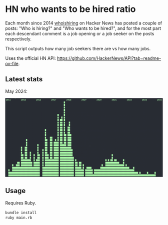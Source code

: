 # HN who wants to be hired ratio

Each month since 2014 [whoishiring] on Hacker News has posted a couple of posts: "Who is hiring?" and "Who wants to be hired?", and for the most part each descendant comment is a job opening or a job seeker on the posts respectively.

This script outputs how many job seekers there are vs how many jobs.

Uses the official HN API: https://github.com/HackerNews/API?tab=readme-ov-file.


## Latest stats

May 2024:

![](./may-2024.png)

[whoishiring]: https://news.ycombinator.com/user?id=whoishiring

## Usage

Requires Ruby.

```
bundle install
ruby main.rb
```